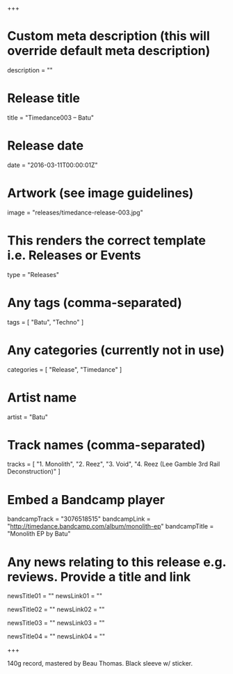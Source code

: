 +++

# Custom meta description (this will override default meta description)
description = ""

# Release title
title = "Timedance003 – Batu"

# Release date
date = "2016-03-11T00:00:01Z"

# Artwork (see image guidelines)
image = "releases/timedance-release-003.jpg"

# This renders the correct template i.e. Releases or Events
type = "Releases"

# Any tags (comma-separated)
tags = [ 
	"Batu", 
	"Techno"
]

# Any categories (currently not in use)
categories = [ 
	"Release", 
	"Timedance" 
]

# Artist name
artist = "Batu"

# Track names (comma-separated)
tracks = [
	"1. Monolith",
	"2. Reez",
	"3. Void",
	"4. Reez (Lee Gamble 3rd Rail Deconstruction)"
]

# Embed a Bandcamp player
bandcampTrack = "3076518515"
bandcampLink = "http://timedance.bandcamp.com/album/monolith-ep"
bandcampTitle = "Monolith EP by Batu"

# Any news relating to this release e.g. reviews. Provide a title and link
newsTitle01 = ""
newsLink01 = ""

newsTitle02 = ""
newsLink02 = ""

newsTitle03 = ""
newsLink03 = ""

newsTitle04 = ""
newsLink04 = ""

+++

<!-- Provide a summary/statement below -->
140g record, mastered by Beau Thomas. Black sleeve w/ sticker.